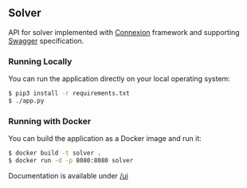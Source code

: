 ## Solver

API for solver implemented with [Connexion](https://github.com/zalando/connexion) framework and supporting [Swagger](https://github.com/OAI/OpenAPI-Specification/blob/master/versions/2.0.md) specification.

### Running Locally
You can run the application directly on your local operating system:
```bash
$ pip3 install -r requirements.txt
$ ./app.py
```
### Running with Docker
You can build the application as a Docker image and run it:
```bash
$ docker build -t solver .
$ docker run -d -p 8080:8080 solver
```

Documentation is available under [/ui](http://localhost:8080/ui/)